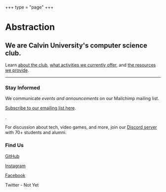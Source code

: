+++
type = "page"
+++
# Abstraction
## We are Calvin University's computer science club.
Learn [about the club](/about), [what activities we currently offer](/year-2020-21/opportunities), and [the resources we provide](/year-2020-21/resources).

---

### Stay Informed
We communicate *events and announcements* on our Mailchimp mailing list.

[Subscribe to our emailing list here](http://eepurl.com/hpV8xz).

.

For discussion about tech, video games, and more, join our [Discord server](https://discord.gg/naVqgD5) with 70+ students and alumni. 


### Find Us

[GitHub](https://github.com/Calvin-Abstraction/)

[Instagram](https://www.instagram.com/calvinabstraction/)

[Facebook](https://www.facebook.com/AbstractionClub/)

Twitter - Not Yet
